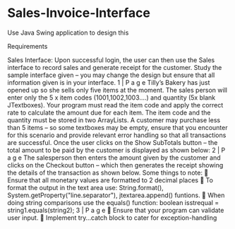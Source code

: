 # Sales-Invoice-Interface
Use Java Swing application to design this


Requirements


Sales Interface:
Upon successful login, the user can then use the Sales interface to record sales and generate receipt for
the customer. Study the sample interface given – you may change the design but ensure that all
information given is in your interface.
1 | P a g e
Tilly’s Bakery has just opened up so she sells only five items at the moment. The sales person will enter
only the 5 x item codes (1001,1002,1003....) and quantity (5x blank JTextboxes). Your program must read the item code and apply the correct rate to
calculate the amount due for each item. The item code and the quantity must be stored in two
ArrayLists.
A customer may purchase less than 5 items – so some textboxes may be empty, ensure that you
encounter for this scenario and provide relevant error handling so that all transactions are successful.
Once the user clicks on the Show SubTotals button – the total amount to be paid by the customer is
displayed as shown below:
2 | P a g e
The salesperson then enters the amount given by the customer and clicks on the Checkout button –
which then generates the receipt showing the details of the transaction as shown below.
Some things to note:
 Ensure that all monetary values are formatted to 2 decimal places
 To format the output in the text area use: String.format(),
System.getProperty("line.separator"), jtextarea.append() funtions.
 When doing string comparisons use the equals() function:
boolean isstrequal = string1.equals(string2);
3 | P a g e
 Ensure that your program can validate user input.
 Implement try…catch block to cater for exception-handling
